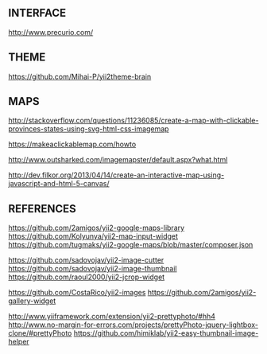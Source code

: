 INTERFACE
--------------------
http://www.precurio.com/


THEME
--------------------
https://github.com/Mihai-P/yii2theme-brain


MAPS
---

http://stackoverflow.com/questions/11236085/create-a-map-with-clickable-provinces-states-using-svg-html-css-imagemap

https://makeaclickablemap.com/howto

http://www.outsharked.com/imagemapster/default.aspx?what.html

http://dev.filkor.org/2013/04/14/create-an-interactive-map-using-javascript-and-html-5-canvas/


REFERENCES
--------------------
https://github.com/2amigos/yii2-google-maps-library
https://github.com/Kolyunya/yii2-map-input-widget
https://github.com/tugmaks/yii2-google-maps/blob/master/composer.json

https://github.com/sadovojav/yii2-image-cutter
https://github.com/sadovojav/yii2-image-thumbnail
https://github.com/raoul2000/yii2-jcrop-widget

https://github.com/CostaRico/yii2-images
https://github.com/2amigos/yii2-gallery-widget

http://www.yiiframework.com/extension/yii2-prettyphoto/#hh4
http://www.no-margin-for-errors.com/projects/prettyPhoto-jquery-lightbox-clone/#prettyPhoto
https://github.com/himiklab/yii2-easy-thumbnail-image-helper